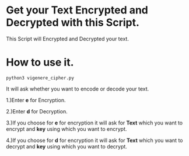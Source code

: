 # Get your Text Encrypted and Decrypted with this Script.

This Script will Encrypted and Decrypted your text.

# How to use it.

`python3 vigenere_cipher.py`

It will ask whether you want to encode or decode your text.

1.)Enter **e** for Encryption.

2.)Enter **d** for Decryption.

3.)If you choose for **e** for encryption it will ask for **Text** which you want to encrypt and **key** using which you want to encrypt.

4.)If you choose for **d** for encryption it will ask for **Text** which you want to decrypt and **key** using which you want to decrypt.
